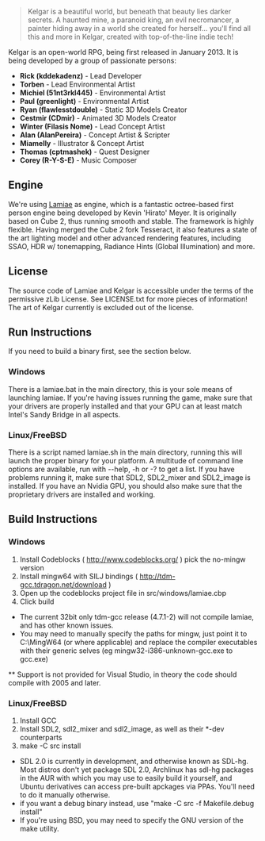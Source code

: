 > Kelgar is a beautiful world, but beneath that beauty lies darker secrets. A haunted mine, a paranoid king, an evil necromancer, a painter hiding away in a world she created for herself... you'll find all this and more in Kelgar, created with top-of-the-line indie tech! 

Kelgar is an open-world RPG, being first released in January 2013.
It is being developed by a group of passionate persons:

* **Rick (kddekadenz)** - Lead Developer
* **Torben** - Lead Environmental Artist
* **Michiel (51nt3rkl445)** - Environmental Artist
* **Paul (greenlight)** - Environmental Artist
* **Ryan (flawlesstdouble)** - Static 3D Models Creator
* **Cestmir (CDmir)** - Animated 3D Models Creator
* **Winter (Filasis Nome)** - Lead Concept Artist
* **Alan (AlanPereira)** - Concept Artist & Scripter
* **Miamelly** - Illustrator & Concept Artist
* **Thomas (cptmashek)** - Quest Designer
* **Corey (R-Y-S-E)** - Music Composer

## Engine
We're using [Lamiae](https://github.com/Hirato/lamiae) as engine, which is a fantastic octree-based first person engine being developed by Kevin 'Hirato' Meyer. It is originally based on Cube 2, thus running smooth and stable. The framework is highly flexible. Having merged the Cube 2 fork Tesseract, it also features a state of the art lighting model and other advanced rendering features, including SSAO, HDR w/ tonemapping, Radiance Hints (Global Illumination) and more.

## License
The source code of Lamiae and Kelgar is accessible under the terms of the permissive zLib License.
See LICENSE.txt for more pieces of information!
The art of Kelgar currently is excluded out of the license.

## Run Instructions
If you need to build a binary first, see the section below.


### Windows
There is a lamiae.bat in the main directory, this is your sole means of launching lamiae.
If you're having issues running the game, make sure that your drivers are properly installed and that your GPU can at least match Intel's Sandy Bridge in all aspects.


### Linux/FreeBSD
There is a script named lamiae.sh in the main directory, running this will launch the proper binary for your platform.
A multitude of command line options are available, run with --help, -h or -? to get a list.
If you have problems running it, make sure that SDL2, SDL2_mixer and SDL2_image is installed. If you have an Nvidia GPU, you should also make sure that the proprietary drivers are installed and working.


## Build Instructions

### Windows
1. Install Codeblocks ( http://www.codeblocks.org/ ) pick the no-mingw version
2. Install mingw64 with SILJ bindings ( http://tdm-gcc.tdragon.net/download )
3. Open up the codeblocks project file in src/windows/lamiae.cbp
4. Click build

* The current 32bit only tdm-gcc release (4.7.1-2) will not compile lamiae, and has other known issues.
* You may need to manually specify the paths for mingw, just point it to C:\MingW64 (or where applicable) and replace the compiler executables with their generic selves (eg mingw32-i386-unknown-gcc.exe to gcc.exe)

** Support is not provided for Visual Studio, in theory the code should compile with 2005 and later.


### Linux/FreeBSD
1. Install GCC
2. Install SDL2, sdl2_mixer and sdl2_image, as well as their *-dev counterparts
3. make -C src install

* SDL 2.0 is currently in development, and otherwise known as SDL-hg.
    Most distros don't yet package SDL 2.0, Archlinux has sdl-hg packages in the AUR with which you may use to easily build it yourself, and Ubuntu derivatives can access pre-built apckages via PPAs. You'll need to do it manually otherwise.
* if you want a debug binary instead, use "make -C src -f Makefile.debug install"
* If you're using BSD, you may need to specify the GNU version of the make utility.

